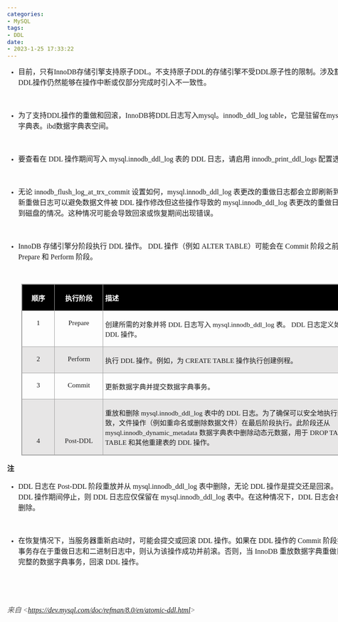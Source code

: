 ```yaml
---
categories:
- MySQL
tags:
- DDL
date:
- 2023-1-25 17:33:22
---
```


<body lang=zh-CN style='font-family:Calibri;font-size:11.0pt'>
<!--StartFragment-->

<div style='direction:ltr;border-width:100%'>

<div style='direction:ltr;margin-top:0in;margin-left:0in;width:8.9611in'>

<div style='direction:ltr;margin-top:0in;margin-left:0in;width:8.9611in'>

<ul type=disc style='direction:ltr;unicode-bidi:embed;margin-top:0in;
 margin-bottom:0in'>
 <li style='margin-top:0;margin-bottom:0;vertical-align:middle'><span
     style='font-family:"Microsoft YaHei UI";font-size:12.0pt'>目前，只有</span><span
     style='font-family:"Comic Sans MS";font-size:12.0pt'>InnoDB</span><span
     style='font-family:"Microsoft YaHei UI";font-size:12.0pt'>存储引擎支持原子</span><span
     style='font-family:"Comic Sans MS";font-size:12.0pt'>DDL</span><span
     style='font-family:"Microsoft YaHei UI";font-size:12.0pt'>。不支持原子</span><span
     style='font-family:"Comic Sans MS";font-size:12.0pt'>DDL</span><span
     style='font-family:"Microsoft YaHei UI";font-size:12.0pt'>的存储引擎不受</span><span
     style='font-family:"Comic Sans MS";font-size:12.0pt'>DDL</span><span
     style='font-family:"Microsoft YaHei UI";font-size:12.0pt'>原子性的限制。涉及豁免存储引擎的</span><span
     style='font-family:"Comic Sans MS";font-size:12.0pt'>DDL</span><span
     style='font-family:"Microsoft YaHei UI";font-size:12.0pt'>操作仍然能够在操作中断或仅部分完成时引入不一致性。</span></li>
</ul>

<p style='margin-left:.375in;font-family:"Microsoft YaHei UI";
font-size:12.0pt'>&nbsp;</p>

<ul type=disc style='direction:ltr;unicode-bidi:embed;margin-top:0in;
 margin-bottom:0in'>
 <li style='margin-top:0;margin-bottom:0;vertical-align:middle'><span
     style='font-family:"Microsoft YaHei UI";font-size:12.0pt'>为了支持</span><span
     style='font-family:"Comic Sans MS";font-size:12.0pt'>DDL</span><span
     style='font-family:"Microsoft YaHei UI";font-size:12.0pt'>操作的重做和回滚，</span><span
     style='font-family:"Comic Sans MS";font-size:12.0pt'>InnoDB</span><span
     style='font-family:"Microsoft YaHei UI";font-size:12.0pt'>将</span><span
     style='font-family:"Comic Sans MS";font-size:12.0pt'>DDL</span><span
     style='font-family:"Microsoft YaHei UI";font-size:12.0pt'>日志写入</span><span
     style='font-family:"Comic Sans MS";font-size:12.0pt'>mysql</span><span
     style='font-family:"Microsoft YaHei UI";font-size:12.0pt'>。</span><span
     style='font-family:"Comic Sans MS";font-size:12.0pt'>innodb_ddl_log table</span><span
     style='font-family:"Microsoft YaHei UI";font-size:12.0pt'>，它是驻留在</span><span
     style='font-family:"Comic Sans MS";font-size:12.0pt'>mysql</span><span
     style='font-family:"Microsoft YaHei UI";font-size:12.0pt'>中的隐藏数据字典表。</span><span
     style='font-family:"Comic Sans MS";font-size:12.0pt'>ibd</span><span
     style='font-family:"Microsoft YaHei UI";font-size:12.0pt'>数据字典表空间。</span></li>
</ul>

<p style='margin-left:.375in;font-family:"Microsoft YaHei UI";
font-size:12.0pt'>&nbsp;</p>

<ul type=disc style='direction:ltr;unicode-bidi:embed;margin-top:0in;
 margin-bottom:0in'>
 <li style='margin-top:0;margin-bottom:0;vertical-align:middle'><span
     style='font-family:"Microsoft YaHei UI";font-size:12.0pt'>要查看在</span><span
     style='font-family:"Comic Sans MS";font-size:12.0pt'> DDL </span><span
     style='font-family:"Microsoft YaHei UI";font-size:12.0pt'>操作期间写入</span><span
     style='font-family:"Comic Sans MS";font-size:12.0pt'> mysql.innodb_ddl_log
     </span><span style='font-family:"Microsoft YaHei UI";font-size:12.0pt'>表的</span><span
     style='font-family:"Comic Sans MS";font-size:12.0pt'> DDL </span><span
     style='font-family:"Microsoft YaHei UI";font-size:12.0pt'>日志，请启用</span><span
     style='font-family:"Comic Sans MS";font-size:12.0pt'>
     innodb_print_ddl_logs </span><span style='font-family:"Microsoft YaHei UI";
     font-size:12.0pt'>配置选项。</span></li>
</ul>

<p style='margin-left:.375in;font-family:"Microsoft YaHei UI";
font-size:12.0pt'>&nbsp;</p>

<ul type=disc style='direction:ltr;unicode-bidi:embed;margin-top:0in;
 margin-bottom:0in'>
 <li style='margin-top:0;margin-bottom:0;vertical-align:middle'><span
     style='font-family:"Microsoft YaHei UI";font-size:12.0pt'>无论</span><span
     style='font-family:"Comic Sans MS";font-size:12.0pt'>
     innodb_flush_log_at_trx_commit </span><span style='font-family:"Microsoft YaHei UI";
     font-size:12.0pt'>设置如何，</span><span style='font-family:"Comic Sans MS";
     font-size:12.0pt'>mysql.innodb_ddl_log </span><span style='font-family:
     "Microsoft YaHei UI";font-size:12.0pt'>表更改的重做日志都会立即刷新到磁盘。立即刷新重做日志可以避免数据文件被</span><span
     style='font-family:"Comic Sans MS";font-size:12.0pt'> DDL </span><span
     style='font-family:"Microsoft YaHei UI";font-size:12.0pt'>操作修改但这些操作导致的</span><span
     style='font-family:"Comic Sans MS";font-size:12.0pt'> mysql.innodb_ddl_log
     </span><span style='font-family:"Microsoft YaHei UI";font-size:12.0pt'>表更改的重做日志不会持久保存到磁盘的情况。这种情况可能会导致回滚或恢复期间出现错误。</span></li>
</ul>

<p style='margin-left:.375in;font-family:"Microsoft YaHei UI";
font-size:12.0pt'>&nbsp;</p>

<ul type=disc style='direction:ltr;unicode-bidi:embed;margin-top:0in;
 margin-bottom:0in'>
 <li style='margin-top:0;margin-bottom:0;vertical-align:middle'><span
     style='font-family:"Comic Sans MS";font-size:12.0pt'>InnoDB </span><span
     style='font-family:"Microsoft YaHei UI";font-size:12.0pt'>存储引擎分阶段执行</span><span
     style='font-family:"Comic Sans MS";font-size:12.0pt'> DDL </span><span
     style='font-family:"Microsoft YaHei UI";font-size:12.0pt'>操作。</span><span
     style='font-family:"Comic Sans MS";font-size:12.0pt'> DDL </span><span
     style='font-family:"Microsoft YaHei UI";font-size:12.0pt'>操作（例如</span><span
     style='font-family:"Comic Sans MS";font-size:12.0pt'> ALTER TABLE</span><span
     style='font-family:"Microsoft YaHei UI";font-size:12.0pt'>）可能会在</span><span
     style='font-family:"Comic Sans MS";font-size:12.0pt'> Commit </span><span
     style='font-family:"Microsoft YaHei UI";font-size:12.0pt'>阶段之前多次执行</span><span
     style='font-family:"Comic Sans MS";font-size:12.0pt'> Prepare </span><span
     style='font-family:"Microsoft YaHei UI";font-size:12.0pt'>和</span><span
     style='font-family:"Comic Sans MS";font-size:12.0pt'> Perform </span><span
     style='font-family:"Microsoft YaHei UI";font-size:12.0pt'>阶段。</span></li>
</ul>

<p style='font-family:"Comic Sans MS";font-size:12.0pt' lang=en-US>&nbsp;</p>

<div style='direction:ltr'>

<table border=1 cellpadding=0 cellspacing=0 valign=top style='direction:ltr;
 border-collapse:collapse;border-style:solid;border-color:#A3A3A3;border-width:
 1pt;margin-left:.3333in' title="" summary="">
 <tr>
  <td style='border-style:solid;border-color:#A3A3A3;border-width:1pt;
  background-color:black;vertical-align:top;width:.6673in;padding:2.0pt 3.0pt 2.0pt 3.0pt'>
  <p style='font-family:"Microsoft YaHei UI";font-size:11.5pt;
  color:white;text-align:center'><span style='font-weight:bold'>顺序</span></p>
  </td>
  <td style='border-style:solid;border-color:#A3A3A3;border-width:1pt;
  background-color:black;vertical-align:top;width:1.0465in;padding:2.0pt 3.0pt 2.0pt 3.0pt'>
  <p style='font-family:"Microsoft YaHei UI";font-size:11.5pt;
  color:white;text-align:center'><span style='font-weight:bold'>执行阶段</span></p>
  </td>
  <td style='border-style:solid;border-color:#A3A3A3;border-width:1pt;
  background-color:black;vertical-align:top;width:6.7in;padding:2.0pt 3.0pt 2.0pt 3.0pt'>
  <p style='font-family:"Microsoft YaHei UI";font-size:11.5pt;
  color:white'><span style='font-weight:bold'>描述</span></p>
  </td>
 </tr>
 <tr>
  <td style='border-style:solid;border-color:#A3A3A3;border-width:1pt;
  vertical-align:top;width:.6673in;padding:2.0pt 3.0pt 2.0pt 3.0pt'>
  <p style='font-family:"Comic Sans MS";font-size:11.5pt;text-align:
  center' lang=en-US>1</p>
  </td>
  <td style='border-style:solid;border-color:#A3A3A3;border-width:1pt;
  vertical-align:top;width:1.0465in;padding:2.0pt 3.0pt 2.0pt 3.0pt'>
  <p style='font-family:"Comic Sans MS";font-size:11.5pt;text-align:
  center'>Prepare</p>
  </td>
  <td style='border-style:solid;border-color:#A3A3A3;border-width:1pt;
  vertical-align:top;width:6.7861in;padding:2.0pt 3.0pt 2.0pt 3.0pt'>
  <p style='font-size:11.5pt'><span style='font-family:"Microsoft YaHei UI"'>创建所需的对象并将</span><span
  style='font-family:"Comic Sans MS"'> DDL </span><span style='font-family:
  "Microsoft YaHei UI"'>日志写入</span><span style='font-family:"Comic Sans MS"'>
  mysql.innodb_ddl_log </span><span style='font-family:"Microsoft YaHei UI"'>表。</span><span
  style='font-family:"Comic Sans MS"'> DDL </span><span style='font-family:
  "Microsoft YaHei UI"'>日志定义如何前滚和回滚</span><span style='font-family:"Comic Sans MS"'>
  DDL </span><span style='font-family:"Microsoft YaHei UI"'>操作。</span></p>
  </td>
 </tr>
 <tr>
  <td style='border-style:solid;border-color:#A3A3A3;border-width:1pt;
  background-color:#E7E6E6;vertical-align:top;width:.6673in;padding:2.0pt 3.0pt 2.0pt 3.0pt'>
  <p style='font-family:"Comic Sans MS";font-size:11.5pt;text-align:
  center' lang=en-US>2</p>
  </td>
  <td style='border-style:solid;border-color:#A3A3A3;border-width:1pt;
  background-color:#E7E6E6;vertical-align:top;width:1.0465in;padding:2.0pt 3.0pt 2.0pt 3.0pt'>
  <p style='font-family:"Comic Sans MS";font-size:11.5pt;text-align:
  center'>Perform</p>
  </td>
  <td style='border-style:solid;border-color:#A3A3A3;border-width:1pt;
  background-color:#E7E6E6;vertical-align:top;width:6.7in;padding:2.0pt 3.0pt 2.0pt 3.0pt'>
  <p style='font-size:11.5pt'><span style='font-family:"Microsoft YaHei UI"'>执行</span><span
  style='font-family:"Comic Sans MS"'> DDL </span><span style='font-family:
  "Microsoft YaHei UI"'>操作。例如，为</span><span style='font-family:"Comic Sans MS"'>
  CREATE TABLE </span><span style='font-family:"Microsoft YaHei UI"'>操作执行创建例程。</span></p>
  </td>
 </tr>
 <tr>
  <td style='border-style:solid;border-color:#A3A3A3;border-width:1pt;
  vertical-align:top;width:.6673in;padding:2.0pt 3.0pt 2.0pt 3.0pt'>
  <p style='font-family:"Comic Sans MS";font-size:11.5pt;text-align:
  center' lang=en-US>3</p>
  </td>
  <td style='border-style:solid;border-color:#A3A3A3;border-width:1pt;
  vertical-align:top;width:1.0465in;padding:2.0pt 3.0pt 2.0pt 3.0pt'>
  <p style='font-family:"Comic Sans MS";font-size:11.5pt;text-align:
  center'>Commit</p>
  </td>
  <td style='border-style:solid;border-color:#A3A3A3;border-width:1pt;
  vertical-align:top;width:6.7in;padding:2.0pt 3.0pt 2.0pt 3.0pt'>
  <p style='font-family:"Microsoft YaHei UI";font-size:11.5pt'>更新数据字典并提交数据字典事务。</p>
  </td>
 </tr>
 <tr>
  <td style='border-style:solid;border-color:#A3A3A3;border-width:1pt;
  background-color:#E7E6E6;vertical-align:top;width:.6673in;padding:2.0pt 3.0pt 2.0pt 3.0pt'>
  <p style='font-family:"Comic Sans MS";font-size:11.5pt;text-align:
  center' lang=en-US>&nbsp;</p>
  <p style='font-family:"Comic Sans MS";font-size:11.5pt;text-align:
  center' lang=en-US>&nbsp;</p>
  <p style='font-family:"Comic Sans MS";font-size:11.5pt;text-align:
  center' lang=en-US>4</p>
  </td>
  <td style='border-style:solid;border-color:#A3A3A3;border-width:1pt;
  background-color:#E7E6E6;vertical-align:top;width:1.0465in;padding:2.0pt 3.0pt 2.0pt 3.0pt'>
  <p style='font-family:"Comic Sans MS";font-size:11.5pt;text-align:
  center'>&nbsp;</p>
  <p style='font-family:"Comic Sans MS";font-size:11.5pt;text-align:
  center'>&nbsp;</p>
  <p style='font-family:"Comic Sans MS";font-size:11.5pt;text-align:
  center'>Post-DDL</p>
  </td>
  <td style='border-style:solid;border-color:#A3A3A3;border-width:1pt;
  background-color:#E7E6E6;vertical-align:top;width:6.8319in;padding:2.0pt 3.0pt 2.0pt 3.0pt'>
  <p style='font-size:11.5pt'><span style='font-family:"Microsoft YaHei UI"'>重放和删除</span><span
  style='font-family:"Comic Sans MS"'> mysql.innodb_ddl_log </span><span
  style='font-family:"Microsoft YaHei UI"'>表中的</span><span style='font-family:
  "Comic Sans MS"'> DDL </span><span style='font-family:"Microsoft YaHei UI"'>日志。为了确保可以安全地执行回滚而不引入不一致，文件操作（例如重命名或删除数据文件）在最后阶段执行。此阶段还从</span><span
  style='font-family:"Comic Sans MS"'> mysql.innodb_dynamic_metadata </span><span
  style='font-family:"Microsoft YaHei UI"'>数据字典表中删除动态元数据，用于</span><span
  style='font-family:"Comic Sans MS"'> DROP TABLE</span><span style='font-family:
  "Microsoft YaHei UI"'>、</span><span style='font-family:"Comic Sans MS"'>TRUNCATE
  TABLE </span><span style='font-family:"Microsoft YaHei UI"'>和其他重建表的</span><span
  style='font-family:"Comic Sans MS"'> DDL </span><span style='font-family:
  "Microsoft YaHei UI"'>操作。</span></p>
  </td>
 </tr>
</table>

</div>

<p style='font-family:"Microsoft YaHei UI";font-size:12.0pt'><span
style='font-weight:bold'>注</span></p>

<ul type=disc style='direction:ltr;unicode-bidi:embed;margin-top:0in;
 margin-bottom:0in'>
 <li style='margin-top:0;margin-bottom:0;vertical-align:middle'><span
     style='font-family:"Comic Sans MS";font-size:12.0pt'>DDL </span><span
     style='font-family:"Microsoft YaHei UI";font-size:12.0pt'>日志在</span><span
     style='font-family:"Comic Sans MS";font-size:12.0pt'> Post-DDL </span><span
     style='font-family:"Microsoft YaHei UI";font-size:12.0pt'>阶段重放并从</span><span
     style='font-family:"Comic Sans MS";font-size:12.0pt'> mysql.innodb_ddl_log
     </span><span style='font-family:"Microsoft YaHei UI";font-size:12.0pt'>表中删除，无论</span><span
     style='font-family:"Comic Sans MS";font-size:12.0pt'> DDL </span><span
     style='font-family:"Microsoft YaHei UI";font-size:12.0pt'>操作是提交还是回滚。如果服务器在</span><span
     style='font-family:"Comic Sans MS";font-size:12.0pt'> DDL </span><span
     style='font-family:"Microsoft YaHei UI";font-size:12.0pt'>操作期间停止，则</span><span
     style='font-family:"Comic Sans MS";font-size:12.0pt'> DDL </span><span
     style='font-family:"Microsoft YaHei UI";font-size:12.0pt'>日志应仅保留在</span><span
     style='font-family:"Comic Sans MS";font-size:12.0pt'> mysql.innodb_ddl_log
     </span><span style='font-family:"Microsoft YaHei UI";font-size:12.0pt'>表中。在这种情况下，</span><span
     style='font-family:"Comic Sans MS";font-size:12.0pt'>DDL </span><span
     style='font-family:"Microsoft YaHei UI";font-size:12.0pt'>日志会在恢复后重放并删除。</span></li>
</ul>

<p style='margin-left:.375in;font-family:"Comic Sans MS";font-size:
12.0pt'>&nbsp;</p>

<ul type=disc style='direction:ltr;unicode-bidi:embed;margin-top:0in;
 margin-bottom:0in'>
 <li style='margin-top:0;margin-bottom:0;vertical-align:middle'><span
     style='font-family:"Microsoft YaHei UI";font-size:12.0pt'>在恢复情况下，当服务器重新启动时，可能会提交或回滚</span><span
     style='font-family:"Comic Sans MS";font-size:12.0pt'> DDL </span><span
     style='font-family:"Microsoft YaHei UI";font-size:12.0pt'>操作。如果在</span><span
     style='font-family:"Comic Sans MS";font-size:12.0pt'> DDL </span><span
     style='font-family:"Microsoft YaHei UI";font-size:12.0pt'>操作的</span><span
     style='font-family:"Comic Sans MS";font-size:12.0pt'> Commit </span><span
     style='font-family:"Microsoft YaHei UI";font-size:12.0pt'>阶段执行的数据字典事务存在于重做日志和二进制日志中，则认为该操作成功并前滚。否则，当</span><span
     style='font-family:"Comic Sans MS";font-size:12.0pt'> InnoDB </span><span
     style='font-family:"Microsoft YaHei UI";font-size:12.0pt'>重放数据字典重做日志时，回滚不完整的数据字典事务，回滚</span><span
     style='font-family:"Comic Sans MS";font-size:12.0pt'> DDL </span><span
     style='font-family:"Microsoft YaHei UI";font-size:12.0pt'>操作。</span></li>
</ul>

<p style='font-family:"Microsoft YaHei UI";font-size:12.0pt'>&nbsp;</p>

<p style='font-family:"Microsoft YaHei UI";font-size:12.0pt'>&nbsp;</p>

<p><cite style='font-size:12.0pt;color:#595959'><span
style='font-family:"Microsoft YaHei UI"'>来自</span><span style='font-family:
"Comic Sans MS"'> &lt;</span><a
href="https://dev.mysql.com/doc/refman/8.0/en/atomic-ddl.html"><span
style='font-family:"Comic Sans MS"'>https://dev.mysql.com/doc/refman/8.0/en/atomic-ddl.html</span></a><span
style='font-family:"Comic Sans MS"'>&gt; </span></cite></p>

</div>

</div>

</div>

<!--EndFragment-->
</body>
